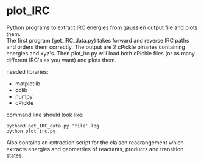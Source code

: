 # plot_IRC
Python programs to extract IRC energies from gaussien output file and plots them. <br />
The first program (get_IRC_data.py) takes forward and reverse IRC paths and orders them correctly. The output are 2 cPickle binaries containing energies and xyz's. Then plot_irc.py will load both cPickle files (or as many different IRC's as you want) and plots them. <br />

needed libraries:
- matplotlib
- cclib
- numpy
- cPickle

command line should look like:
```
python3 get_IRC_data.py 'file'.log
python plot_irc.py
```

Also contains an extraction script for the claisen reaarangement which extracts energies and geometries of reactants, products and transition states.

